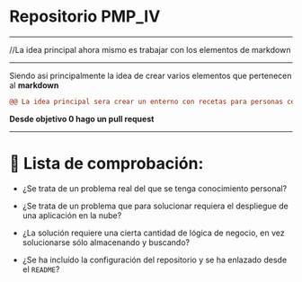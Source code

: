 # Repositorio PMP_IV 
***
//La idea principal ahora mismo es trabajar con los elementos de markdown
***
Siendo asi principalmente la idea de crear varios elementos que pertenecen al **markdown**

```diff
@@ La idea principal sera crear un enterno con recetas para personas celiacas @@
``` 
**Desde objetivo 0 hago un pull request**

***
# :bookmark_tabs: Lista de comprobación: 


- ¿Se trata de un problema real del que se tenga conocimiento personal?

- ¿Se trata de un problema que para solucionar requiera el despliegue de una aplicación en la nube?

- ¿La solución requiere una cierta cantidad de lógica de negocio, en vez solucionarse sólo almacenando y buscando? 

- ¿Se ha incluído la configuración del repositorio y se ha enlazado desde el `README`?